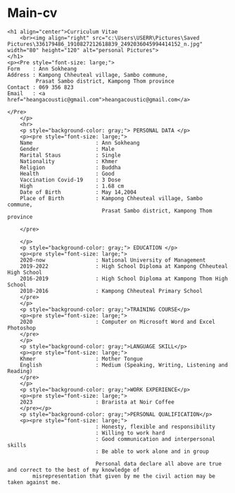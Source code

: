 # Main-cv
<html>
    

    <h1 align="center">Curriculum Vitae
        <br><img align="right" src="c:\Users\USERR\Pictures\Saved Pictures\336179486_1910827212618839_2492036045994414152_n.jpg" width="80" height="120" alt="personal Pictures">
    </h1>
    <p><Pre style="font-size: large;">
    Form    : Ann Sokheang
    Address : Kampong Chheuteal village, Sambo commune,
             Prasat Sambo district, Kampong Thom province
    Contact : 069 356 823
    Email   : <a href="heangacoustic@gmail.com">heangacoustic@gmail.com</a>
  
    </Pre>
        </p>
        <hr>
        <p style="background-color: gray;"> PERSONAL DATA </p>
        <p><pre style="font-size: large;">
        Name                    : Ann Sokheang
        Gender                  : Male
        Marital Staus           : Single
        Nationality             : Khmer
        Religion                : Buddha
        Health                  : Good
        Vaccination Covid-19    : 3 Dose
        High                    : 1.68 cm 
        Date of Birth           : May 14,2004
        Place of Birth          : Kampong Chheuteal village, Sambo commune,
                                  Prasat Sambo district, Kampong Thom province

        </pre>

        </p>
        <p style="background-color: gray;"> EDUCATION </p>
        <p><pre style="font-size: large;">
        2020-now                : National University of Management
        2019-2022               : High School Diploma at Kampong Chheuteal High School
        2016-2019               : High School Diploma at Kampong Thom High School
        2010-2016               : Kampong Chheuteal Primary School
        </pre>
        </p>
        <p style="background-color: gray;">TRAINING COURSE</p>
        <p><pre style="font-size: large;">
        2020                    : Computer on Microsoft Word and Excel Photoshop 
        </pre>
        </p>
        <p style="background-color: gray;">LANGUAGE SKILL</p>
        <p><pre style="font-size: large;">
        Khmer                   : Mother Tongue
        English                 : Medium (Speaking, Writing, Listening and Reading)
        </pre>
        </p>
        <p style="background-color: gray;">WORK EXPERIENCE</p>
        <p><pre style="font-size: large;">
        2023                    : Brarista at Noir Coffee
        </pre></p>
        <p style="background-color: gray;">PERSONAL QUALIFICATION</p>
        <p><pre style="font-size: large;">
                                : Honesty, flexible and responsibility
                                : Willing to work hard
                                : Good communication and interpersonal skills
                                : Be able to work alone and in group
            
                                Personal data declare all above are true and correct to the best of my knowledge of 
            misrepresentation that given by me the civil action may be taken against me.



    


